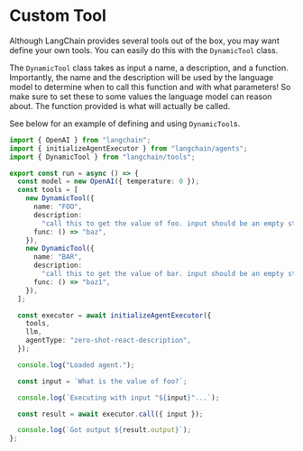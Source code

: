 # Custom Tool

Although LangChain provides several tools out of the box, you may want define your own tools. You can easily do this with the `DynamicTool` class.

The `DynamicTool` class takes as input a name, a description, and a function. Importantly, the name and the description will be used by the language model to determine when to call this function and with what parameters! So make sure to set these to some values the language model can reason about. The function provided is what will actually be called.

See below for an example of defining and using `DynamicTool`s.

```typescript
import { OpenAI } from "langchain";
import { initializeAgentExecutor } from "langchain/agents";
import { DynamicTool } from "langchain/tools";

export const run = async () => {
  const model = new OpenAI({ temperature: 0 });
  const tools = [
    new DynamicTool({
      name: "FOO",
      description:
        "call this to get the value of foo. input should be an empty string.",
      func: () => "baz",
    }),
    new DynamicTool({
      name: "BAR",
      description:
        "call this to get the value of bar. input should be an empty string.",
      func: () => "baz1",
    }),
  ];

  const executor = await initializeAgentExecutor({
    tools,
    llm,
    agentType: "zero-shot-react-description",
  });

  console.log("Loaded agent.");

  const input = `What is the value of foo?`;

  console.log(`Executing with input "${input}"...`);

  const result = await executor.call({ input });

  console.log(`Got output ${result.output}`);
};
```
